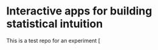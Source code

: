 Interactive apps for building statistical intuition
===================================================

This is a test repo for an experiment
[